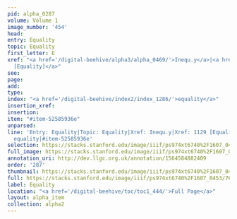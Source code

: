 ```yaml
---
pid: alpha_0287
volume: Volume 1
image_number: '454'
head: 
entry: Equality
topic: Equality
first_letter: E
xref: "<a href='/digital-beehive/alpha3/alpha_0469/'>Inequ.y</a>|<a href='/digital-beehive/toc/toc2_219/'>1129
  [Equality]</a>"
see: 
page: 
add: 
type: 
index: "<a href='/digital-beehive/index2/index_1286/'>equality</a>"
insertion_xref: 
insertion: 
item: "#item-52585936e"
unparsed: 
line: 'Entry: Equality|Topic: Equality|Xref: Inequ.y|Xref: 1129 [Equality]|Index:
  equality|#item-52585936e'
selection: https://stacks.stanford.edu/image/iiif/ps974xt6740%2F1607_0453/767,612,3017,572/full/0/default.jpg
full_image: https://stacks.stanford.edu/image/iiif/ps974xt6740%2F1607_0453/full/full/0/default.jpg
annotation_uri: http://dev.llgc.org.uk/annotation/1564584882409
order: '287'
thumbnail: https://stacks.stanford.edu/image/iiif/ps974xt6740%2F1607_0453/767,612,600,180/250,/0/default.jpg
full: https://stacks.stanford.edu/image/iiif/ps974xt6740%2F1607_0453/767,612,3017,572/full/0/default.jpg
label: Equality
location: "<a href='/digital-beehive/toc/toc1_444/'>Full Page</a>"
layout: alpha_item
collection: alpha2
---
```

